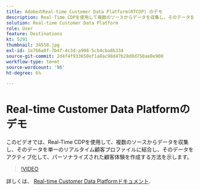 ```yaml
---
title: AdobeのReal-time Customer Data Platform(RTCDP) のデモ
description: Real-Time CDPを使用して複数のソースからデータを収集し、そのデータを単一のリアルタイム顧客プロファイルに結合し、そのデータをアクティブ化してパーソナライズされた顧客体験を作成する方法に関するデモをご覧ください。
solution: Real-time Customer Data Platform
role: User
feature: Destinations
kt: 5291
thumbnail: 34558.jpg
exl-id: 1e766a0f-7b4f-4c3d-a908-5cb4cba8b334
source-git-commit: 2d4f4f933650ef1a0ac98d47b28d0d750ae0e908
workflow-type: tm+mt
source-wordcount: '96'
ht-degree: 6%

---
```


# Real-time Customer Data Platformのデモ

このビデオでは、Real-Time CDPを使用して、複数のソースからデータを収集し、そのデータを単一のリアルタイム顧客プロファイルに結合し、そのデータをアクティブ化して、パーソナライズされた顧客体験を作成する方法を示します。

>[!VIDEO](https://video.tv.adobe.com/v/34558?quality=12&learn=on)


詳しくは、 [Real-time Customer Data Platformドキュメント](https://experienceleague.adobe.com/docs/experience-platform/rtcdp/overview.html?lang=ja).